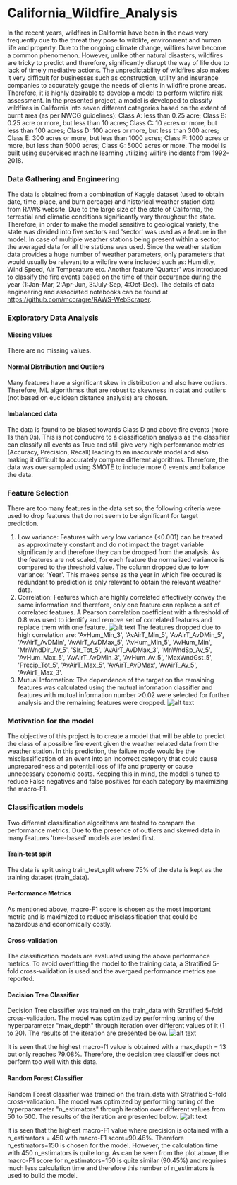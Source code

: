 # California_Wildfire_Analysis
In the recent years, wildfires in California have been in the news very frequently due to the threat they pose to wildlife, environment and human life and property. Due to the ongoing climate change, wilfires have become a common phenomenon. However, unlike other natural disasters, wildfires are tricky to predict and therefore, significantly disrupt the way of life due to lack of timely mediative actions. The unpredictability of wildfires also makes it very difficult for businesses such as construction, utility and insurance companies to accurately gauge the needs of clients in wildfire prone areas. Therefore, it is highly desirable to develop a model to perform wildfire risk assessment. In the presented project, a model is developed to classify wildfires in California into seven different categories based on the extent of burnt area (as per NWCG guidelines): 
Class A: less than 0.25 acre;
Class B: 0.25 acre or more, but less than 10 acres;
Class C: 10 acres or more, but less than 100 acres;
Class D: 100 acres or more, but less than 300 acres;
Class E: 300 acres or more, but less than 1000 acres;
Class F: 1000 acres or more, but less than 5000 acres;
Class G: 5000 acres or more.
The model is built using supervised machine learning utilizing wilfire incidents from 1992-2018. 
### Data Gathering and Engineering
The data is obtained from a combination of Kaggle dataset (used to obtain date, time, place, and burn acreage) and historical weather station data from RAWS website. Due to the large size of the state of California, the terrestial and climatic conditions significantly vary throughout the state. Therefore, in order to make the model sensitive to geological variety, the state was divided into five sectors and 'sector' was used as a feature in the model. In case of multiple weather stations being present within a sector, the averaged data for all the stations was used. Since the weather station data provides a huge number of weather parameters, only parameters that would usually be relevant to a wildfire were included such as: Humidity, Wind Speed, Air Temperature etc. Another feature 'Quarter' was introduced to classify the fire events based on the time of their occurance during the year (1:Jan-Mar, 2:Apr-Jun, 3:July-Sep, 4:Oct-Dec).
The details of data engineering and associated notebooks can be found at https://github.com/mccragre/RAWS-WebScraper.

### Exploratory Data Analysis
#### Missing values
There are no missing values.

#### Normal Distribution and Outliers
Many features have a significant skew in distribution and also have outliers. Therefore, ML algorithmss that are robust to skewness in datat and outliers (not based on euclidean distance analysis) are chosen.

#### Imbalanced data
The data is found to be biased towards Class D and above fire events (more 1s than 0s). This is not conducive to a classification analysis as the classifier can classify all events as True and still give very high performance metrics (Accuracy, Precision, Recall) leading to an inaccurate model and also making it difficult to accurately compare different algorithms. Therefore, the data was oversampled using SMOTE to include more 0 events and balance the data. 

### Feature Selection
There are too many features in the data set so, the following criteria were used to drop features that do not seem to be significant for target prediction. 
1. Low variance: Features with very low variance (<0.001) can be treated as approximately constant and do not impact the traget variable significantly and therefore they can be dropped from the analysis. As the features are not scaled, for each feature the normalized variance is compared to the threshold value. The column dropped due to low variance: 'Year'. This makes sense as the year in which fire occured is redundant to prediction is only relevant to obtain the relevant weather data.
2. Correlation: Features which are highly correlated effectively convey the same information and therefore, only one feature can replace a set of correlated features. A Pearson correlation coefficient with a threshold of 0.8 was used to identify and remove  set of correlated features and replace them with one feature.
![alt text](https://github.com/prernakabtiyal/California_Wildfire_Analysis/blob/main/correlation_matrix_mc.png)
The features dropped due to high correlation are: 'AvHum_Min_3', 'AvAirT_Min_5', 'AvAirT_AvDMin_5', 'AvAirT_AvDMin', 'AvAirT_AvDMax_5', 'AvHum_Min_5', 'AvHum_Min', 'MnWndDir_Av_5', 'Slr_Tot_5', 'AvAirT_AvDMax_3', 'MnWndSp_Av_5', 'AvHum_Max_5', 'AvAirT_AvDMin_3', 'AvHum_Av_5', 'MaxWndGst_5', 'Precip_Tot_5', 'AvAirT_Max_5', 'AvAirT_AvDMax', 'AvAirT_Av_5', 'AvAirT_Max_3'.
3. Mutual Information: The dependence of the target on the remaining features was calculated using the mutual information classifier and features with mutual information number >0.02 were selected for further analysis and the remaining features were dropped.
![alt text](https://github.com/prernakabtiyal/California_Wildfire_Analysis/blob/main/info_gain_mc.png)

### Motivation for the model 
The objective of this project is to create a model that will be able to predict the class of a possible fire event given the weather related data from the weather station. In this prediction, the failure mode would be the misclassification of an event into an incorrect category that could cause unpreparedness and potential loss of life and property or cause unnecessary economic costs. Keeping this in mind, the model is tuned to reduce False negatives and false positives for each category by maximizing the macro-F1.

### Classification models
Two different classification algorithms are tested to compare the performance metrics. Due to the presence of outliers and skewed data in many features 'tree-based' models are tested first.
#### Train-test split
The data is split using train_test_split where 75% of the data is kept as the training dataset (train_data).
#### Performance Metrics
As mentioned above, macro-F1 score is chosen as the most important metric and is maximized to reduce misclassification that could be hazardous and economically costly. 

#### Cross-validation
The classification models are evaluated using the above performance metrics. To avoid overfitting the model to the training data, a Stratified 5-fold cross-validation is used and the avergaed performance metrics are reported.  

#### Decision Tree Classifier
Decision Tree classifier was trained on the train_data with Stratified 5-fold cross-validation. The model was optimized by performing tuning of the hyperparameter "max_depth" through iteration over different values of it (1 to 20). The results of the iteration are presented below.
![alt text](https://github.com/prernakabtiyal/California_Wildfire_Analysis/blob/main/Decision_tree_metrics_mc.png)

It is seen that the highest macro-f1 value is obtained with a max_depth = 13 but only reaches 79.08%. Therefore, the decision tree classifier does not perform too well with this data.

#### Random Forest Classifier
Random Forest classifier was trained on the train_data with Stratified 5-fold cross-validation. The model was optimized by performing tuning of the hyperparameter "n_estimators" through iteration over different values from 50 to 500. The results of the iteration are presented below.
![alt text](https://github.com/prernakabtiyal/California_Wildfire_Analysis/blob/main/Random_forest_metrics_mc.png)

It is seen that the highest macro-F1 value where precision is obtained with a n_estimators = 450 with macro-F1 score=90.46%. Therefore n_estimators=150 is chosen for the model. However, the calculation time with 450 n_estimators is quite long. As can be seen from the plot above, the macro-F1 score for n_estimators=150 is quite similar (90.45%) and requires much less calculation time and therefore this number of n_estimators is used to build the model.  
